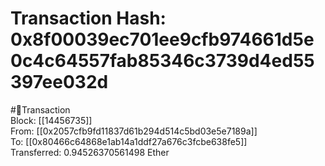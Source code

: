 
Transaction Hash: 0x8f00039ec701ee9cfb974661d5e0c4c64557fab85346c3739d4ed55397ee032d
====================================================================================
  
#💸Transaction  
Block: [[14456735]]  
From: [[0x2057cfb9fd11837d61b294d514c5bd03e5e7189a]]  
To: [[0x80466c64868e1ab14a1ddf27a676c3fcbe638fe5]]  
Transferred: 0.94526370561498 Ether